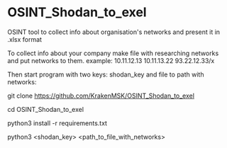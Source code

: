 # OSINT_Shodan_to_exel
OSINT tool to collect info about organisation's networks and present it in .xlsx format

To collect info about your company make file with researching networks and put networks to them.
example:
10.11.12.13
10.11.13.22
93.22.12.33/x

Then start program with two keys: shodan_key and file to path with networks:

git clone https://github.com/KrakenMSK/OSINT_Shodan_to_exel

cd OSINT_Shodan_to_exel

python3 install -r requirements.txt

python3 <shodan_key> <path_to_file_with_networks>
